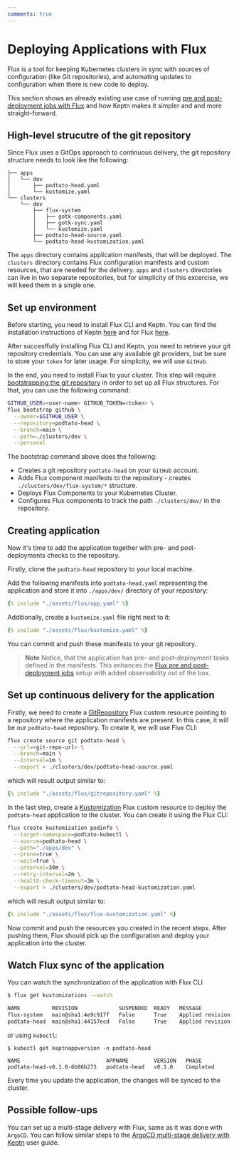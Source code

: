 ```yaml
---
comments: true
---
```


# Deploying Applications with Flux

Flux is a tool for keeping Kubernetes clusters in sync with sources
of configuration (like Git repositories), and automating updates to
configuration when there is new code to deploy.

This section shows an already existing use case of running
[pre and post-deployment jobs with Flux](https://fluxcd.io/flux/use-cases/running-jobs/)
and how Keptn makes it simpler and and more straight-forward.

## High-level strucutre of the git repository

Since Flux uses a GitOps approach to continuous delivery, the git
repository structure needs to look like the following:

```
├── apps
│   └── dev
│       ├── podtato-head.yaml
│       └── kustomize.yaml
└── clusters
    └── dev
        ├── flux-system
        │   ├── gotk-components.yaml
        │   ├── gotk-sync.yaml
        │   └── kustomize.yaml
        ├── podtato-head-source.yaml
        └── podtato-head-kustomization.yaml
```

The `apps` directory contains application manifests, that will be deployed.
The `clusters` directory contains Flux configuration manifests and custom
resources, that are needed for the delivery.
`apps` and `clusters` directories can live in two separate repositories,
but for simplicity of this excercise, we will keed them in a single one.

## Set up environment

Before starting, you need to install Flux CLI and Keptn.
You can find the installation instructions of Keptn [here](./../installation/index.md)
and for Flux [here](https://fluxcd.io/flux/installation/).

After succesffully installing Flux CLI and Keptn, you need to
retrieve your git repository credentials.
You can use any available git providers, but be sure to store your `token`
for later usage.
For simplicity, we will use `GitHub`.

In the end, you need to install Flux to your cluster.
This step will require
[bootstrapping the git repository](https://fluxcd.io/flux/installation/bootstrap/)
in order to set up all Flux structures.
For that, you can use the following command:

```bash
GITHUB_USER=<user-name> GITHUB_TOKEN=<token> \
flux bootstrap github \
  --owner=$GITHUB_USER \
  --repository=podtato-head \
  --branch=main \
  --path=./clusters/dev \
  --personal
```

The bootstrap command above does the following:

* Creates a git repository `podtato-head` on your `GitHub` account.
* Adds Flux component manifests to the repository -
creates `./clusters/dev/flux-system/*` structure.
* Deploys Flux Components to your Kubernetes Cluster.
* Configures Flux components to track the path `./clusters/dev/` in the repository.

## Creating application

Now it's time to add the application together with pre- and
post-deployments checks to the repository.

Firstly, clone the `podtato-head` repository to your local machine.

Add the following manifests into `podtato-head.yaml` representing the application
and store it into `./apps/dev/` directory of your repository:

```yaml
{% include "./assets/flux/app.yaml" %}
```

Additionally, create a `kustomize.yaml` file right next to it:

```yaml
{% include "./assets/flux/kustomize.yaml" %}
```

You can commit and push these manifests to your git repository.

> **Note**
Notice, that the application has pre- and post-deployment tasks defined
in the manifests.
This enhances the
[Flux pre and post-deployment jobs](https://fluxcd.io/flux/use-cases/running-jobs/)
setup with added observability out of the box.

## Set up continuous delivery for the application

Firstly, we need to create a 
[GitRepository](https://fluxcd.io/flux/components/source/gitrepositories/)
Flux custom resource
pointing to a repository where the application manifests are present.
In this case, it will be our `podtato-head` repository.
To create it, we will use Flux CLI:

```bash
flux create source git podtato-head \
  --url=<git-repo-url> \
  --branch=main \
  --interval=1m \
  --export > ./clusters/dev/podtato-head-source.yaml
```

which will result output similar to:

```yaml
{% include "./assets/flux/gitrepository.yaml" %}
```

In the last step, create a
[Kustomization](https://fluxcd.io/flux/components/kustomize/kustomizations/)
Flux custom resource to deploy the `podtato-head` application to the cluster.
You can create it using the Flux CLI:

```bash
flux create kustomization podinfo \
  --target-namespace=podtato-kubectl \
  --source=podtato-head \
  --path="./apps/dev" \
  --prune=true \
  --wait=true \
  --interval=30m \
  --retry-interval=2m \
  --health-check-timeout=3m \
  --export > ./clusters/dev/podtato-head-kustomization.yaml
```

which will result output similar to:

```yaml
{% include "./assets/flux/flux-kustomization.yaml" %}
```

Now commit and push the resources you created in the recent steps.
After pushing them, Flux should pick up the configuration and
deploy your application into the cluster.

## Watch Flux sync of the application

You can watch the synchronization of the application
with Flux CLI

```bash
$ flux get kustomizations --watch

NAME          REVISION             SUSPENDED  READY   MESSAGE
flux-system   main@sha1:4e9c917f   False      True    Applied revision: main@sha1:4e9c917f
podtato-head  main@sha1:44157ecd   False      True    Applied revision: main@sha1:44157ecd

```

or using `kubectl`:

```shell
$ kubectl get keptnappversion -n podtato-head

NAME                           APPNAME        VERSION   PHASE
podtato-head-v0.1.0-6b86b273   podtato-head   v0.1.0    Completed
```

Every time you update the application, the changes will be
synced to the cluster.

## Possible follow-ups

You can set up a multi-stage delivery with Flux, same
as it was done with `ArgoCD`.
You can follow similar steps to the
[ArgoCD multi-stage delivery with Keptn](../guides/multi-stage-application-delivery.md)
user guide.
